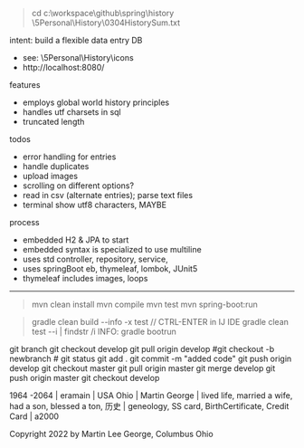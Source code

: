 > cd c:\workspace\github\spring\history
> \\5Personal\History\0304HistorySum.txt

intent: build a flexible data entry DB
* see: \5Personal\History\icons
* http://localhost:8080/

features
* employs global world history principles
* handles utf charsets in sql
* truncated length

todos
* error handling for entries
* handle duplicates
* upload images
* scrolling on different options?
* read in csv (alternate entries); parse text files
* terminal show utf8 characters, MAYBE
 
process
* embedded H2 & JPA to start
* embedded syntax is specialized to use multiline
* uses std controller, repository, service, 
* uses springBoot eb, thymeleaf, lombok, JUnit5
* thymeleaf includes images, loops 

---
> mvn clean install
> mvn compile
> mvn test
> mvn spring-boot:run

> gradle clean build --info -x test				// CTRL-ENTER in IJ IDE
> gradle clean test --i | findstr /i INFO:
> gradle bootrun

git branch
git checkout develop
git pull origin develop
#git checkout -b newbranch
#<changes>
git status
git  add .
git commit -m "added code"
git push origin develop
git checkout master
git pull origin master
git merge develop
git push origin master
git checkout develop




1964 -2064 | eramain | USA Ohio | Martin George | lived life, married a wife, had a son, blessed a ton, 历史 | geneology, SS card, BirthCertificate, Credit Card | a2000

Copyright 2022 by Martin Lee George, Columbus Ohio
